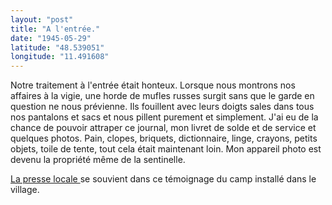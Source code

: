 ```yaml
---
layout: "post"
title: "A l'entrée."
date: "1945-05-29"
latitude: "48.539051"
longitude: "11.491608"
---
```


Notre traitement à l'entrée était honteux. Lorsque nous montrons nos affaires à la vigie, une horde de mufles russes surgit sans que le garde en question ne nous prévienne. Ils fouillent avec leurs doigts sales dans tous nos pantalons et sacs et nous pillent purement et simplement. J'ai eu de la chance de pouvoir attraper ce journal, mon livret de solde et de service et quelques photos. Pain, clopes, briquets, dictionnaire, linge, crayons, petits objets, toile de tente, tout cela était maintenant loin. Mon appareil photo est devenu la propriété même de la sentinelle.


<div class="histoire"></div>

<div class="commentaire"><a href="http://www.pnp.de/themen/2015/kriegsende/1676110_Als-die-Amerikaner-einmarschierten.html"> La presse locale </a> se souvient dans ce témoignage du camp installé dans le village.</div>